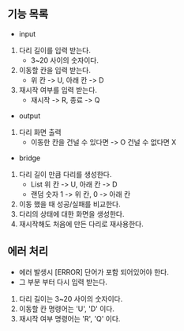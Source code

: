 ## 기능 목록

- input
1. 다리 길이를 입력 받는다.
    - 3~20 사이의 숫자이다.
2. 이동할 칸을 입력 받는다.
   - 위 칸 -> U, 아래 칸 -> D
3. 재시작 여부를 입력 받는다.
   - 재시작 -> R, 종료 -> Q

- output
1. 다리 화면 출력
   - 이동한 칸을 건널 수 있다면 -> O 건널 수 없다면 X

- bridge
1. 다리 길이 만큼 다리를 생성한다.
   - List<String> 위 칸 -> U, 아래 칸 -> D
   - 랜덤 숫자  1 -> 위 칸, 0 -> 아래 칸
2. 이동 했을 때 성공/실패를 비교한다.
3. 다리의 상태에 대한 화면을 생성한다.
4. 재시작해도 처음에 만든 다리로 재사용한다.

## 에러 처리
- 에러 발생시 [ERROR] 단어가 포함 되어있어야 한다.
- 그 부분 부터 다시 입력 받는다.

1. 다리 길이는 3~20 사이의 숫자이다.
2. 이동할 칸 명령어는 'U', 'D' 이다.
3. 재시작 여부 명령어는 'R', 'Q' 이다.